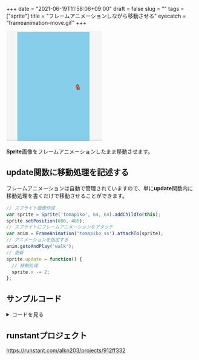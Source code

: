 +++
date = "2021-06-19T11:58:06+09:00"
draft = false
slug = ""
tags = ["sprite"]
title = "フレームアニメーションしながら移動させる"
eyecatch = "frameanimation-move.gif"
+++

![frameanimation-move](frameanimation-move.gif)

**Sprite**画像をフレームアニメーションしたまま移動させます。

## update関数に移動処理を記述する
フレームアニメーションは自動で管理されていますので、単に**update**関数内に移動処理を書くだけで移動させることができます。

```js
// スプライト画像作成
var sprite = Sprite('tomapiko', 64, 64).addChildTo(this);
sprite.setPosition(600, 480);
// スプライトにフレームアニメーションをアタッチ
var anim = FrameAnimation('tomapiko_ss').attachTo(sprite);
// アニメーションを指定する
anim.gotoAndPlay('walk');
// 更新
sprite.update = function() {
  // 移動処理
  sprite.x -= 2;
};
```

## サンプルコード
<details>
<summary>コードを見る</summary>

```js
// グローバルに展開
phina.globalize();
// アセット
var ASSETS = {
  // 画像
  image: {
    'tomapiko': 'https://cdn.jsdelivr.net/gh/phinajs/phina.js@develop/assets/images/tomapiko_ss.png',
  },
  // スプライトシート
  spritesheet: {
    "tomapiko_ss":
    {
      // フレーム情報
      "frame": {
        "width": 64, // 1フレームの画像サイズ（横）
        "height": 64, // 1フレームの画像サイズ（縦）
        "cols": 6, // フレーム数（横）
        "rows": 3, // フレーム数（縦）
      },
      // アニメーション情報
      "animations" : {
        "walk": { // アニメーション名
          "frames": [12,13,14], // フレーム番号範囲
          "next": "walk", // 次のアニメーション
          "frequency": 6, // アニメーション間隔
        },
      }
    },
  }
};
/*
 * メインシーン
 */
phina.define("MainScene", {
  // 継承
  superClass: 'DisplayScene',
  // 初期化
  init: function() {
    // 親クラス初期化
    this.superInit();
    // 背景色
    this.backgroundColor = 'skyblue';
    // スプライト画像作成
    var sprite = Sprite('tomapiko', 64, 64).addChildTo(this);
    sprite.setPosition(600, 480);
    // スプライトにフレームアニメーションをアタッチ
    var anim = FrameAnimation('tomapiko_ss').attachTo(sprite);
    // アニメーションを指定する
    anim.gotoAndPlay('walk');
    // 更新
    sprite.update = function() {
      // 移動処理
      sprite.x -= 2;
    };
  },
});
/*
 * メイン処理
 */
phina.main(function() {
  // アプリケーションを生成
  var app = GameApp({
    // MainScene から開始
    startLabel: 'main',
    // アセット読み込み
    assets: ASSETS,
  });
  // fps表示
  //app.enableStats();
  // 実行
  app.run();
});
```

</details>

## runstantプロジェクト
https://runstant.com/alkn203/projects/912ff332
